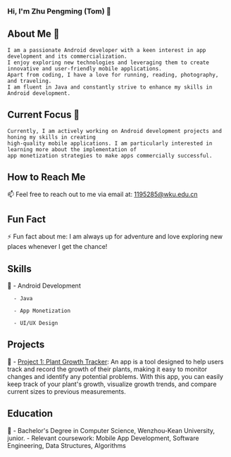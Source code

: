 ### Hi, I'm Zhu Pengming (Tom) 👋

  ## About Me 🚀
    I am a passionate Android developer with a keen interest in app development and its commercialization.
    I enjoy exploring new technologies and leveraging them to create innovative and user-friendly mobile applications. 
    Apart from coding, I have a love for running, reading, photography, and traveling. 
    I am fluent in Java and constantly strive to enhance my skills in Android development.

  ## Current Focus 🔭
    Currently, I am actively working on Android development projects and honing my skills in creating 
    high-quality mobile applications. I am particularly interested in learning more about the implementation of 
    app monetization strategies to make apps commercially successful.

  ## How to Reach Me
  📫 Feel free to reach out to me via email at: 1195285@wku.edu.cn

  ## Fun Fact
  ⚡ Fun fact about me: I am always up for adventure and love exploring new places whenever I get the chance!

  ## Skills
  💬 - Android Development
  
      - Java
      
      - App Monetization
      
      - UI/UX Design
      

  ## Projects
  🌱  - [Project 1: Plant Growth Tracker](https://github.com/Zhu-Pengming-Tom/Plant-Growth-Tracker): 
   An app is a tool designed to help users track and record the growth of their plants, making it easy to monitor changes and identify any potential problems. With this app, you can easily keep track of your plant's growth, visualize growth trends, and compare current sizes to previous measurements.

  ## Education
  🤔  - Bachelor's Degree in Computer Science, Wenzhou-Kean University, junior.
      - Relevant coursework: Mobile App Development, Software Engineering, Data Structures, Algorithms




   
